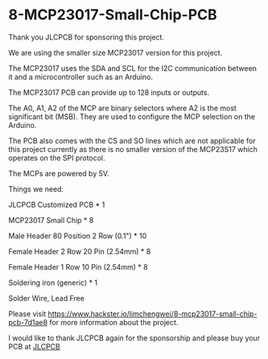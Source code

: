# 8-MCP23017-Small-Chip-PCB

Thank you JLCPCB for sponsoring this project.

We are using the smaller size MCP23017 version for this project.

The MCP23017 uses the SDA and SCL for the I2C communication between it and a microcontroller such as an Arduino.

The MCP23017 PCB can provide up to 128 inputs or outputs.

The A0, A1, A2 of the MCP are binary selectors where A2 is the most significant bit (MSB). They are used to configure the MCP selection on the Arduino.

The PCB also comes with the CS and SO lines which are not applicable for this project currently as there is no smaller version of the MCP23S17 which operates on the SPI protocol.

The MCPs are powered by 5V.

Things we need:

JLCPCB Customized PCB                     * 1

MCP23017 Small Chip                       * 8

Male Header 80 Position 2 Row (0.1")      * 10

Female Header 2 Row 20 Pin (2.54mm)       * 8

Female Header 1 Row 10 Pin (2.54mm)       * 8

Soldering iron (generic)                  * 1

Solder Wire, Lead Free

Please visit https://www.hackster.io/limchengwei/8-mcp23017-small-chip-pcb-7d1ae8 for more information about the project.

I would like to thank JLCPCB again for the sponsorship and please buy your PCB at [JLCPCB](www.jlcpcb.com/RAT)
